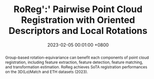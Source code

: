 ---
title:          RoReg':' Pairwise Point Cloud Registration with Oriented Descriptors and Local Rotations
date:           2023-02-05 00:01:00 +0800
selected:       true
pub:            "IEEE Transactions on Pattern Analysis and Machine Intelligence (T-PAMI, IF:24.3)"
pub_date:       "2023"
pub_last:       "Point Cloud Pariwise Registration"
abstract: >-
  Group-based rotation-equivariance can benefit each components of point cloud registration, including feature extraction, feature detection, feature matching, and transformation estimation. RoReg achieves SoTA registration performances on the 3D(Lo)Match and ETH datasets (2023).
  
cover:          assets/images/covers/roreg.jpg
authors:
  - Haiping Wang*
  - Yuan Liu*
  - Qingyong Hu
  - Bing Wang
  - Jianguo Chen
  - Zhen Dong†
  - Yulan Guo
  - Wenping Wang
  - Bisheng Yang†
links:
  Paper: https://doi.org/10.1109/TPAMI.2023.3244951
  Code: https://github.com/HpWang-whu/RoReg
  Project Page: https://hpwang-whu.github.io/RoReg/
---